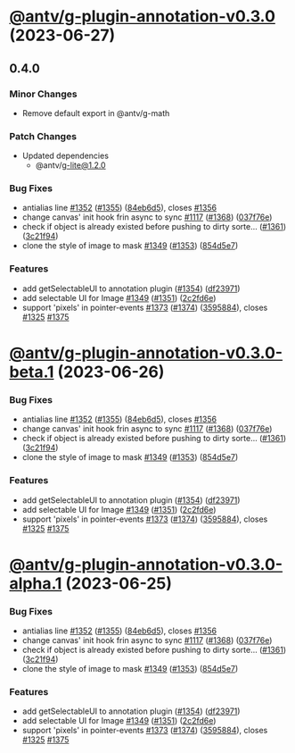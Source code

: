 # [@antv/g-plugin-annotation-v0.3.0](https://github.com/antvis/g/compare/@antv/g-plugin-annotation@0.2.57...@antv/g-plugin-annotation@0.3.0) (2023-06-27)

## 0.4.0

### Minor Changes

-   Remove default export in @antv/g-math

### Patch Changes

-   Updated dependencies
    -   @antv/g-lite@1.2.0

### Bug Fixes

-   antialias line [#1352](https://github.com/antvis/g/issues/1352) ([#1355](https://github.com/antvis/g/issues/1355)) ([84eb6d5](https://github.com/antvis/g/commit/84eb6d5c5c99b152a0a5b865c4f76bc3cf59e8e0)), closes [#1356](https://github.com/antvis/g/issues/1356)
-   change canvas' init hook frin async to sync [#1117](https://github.com/antvis/g/issues/1117) ([#1368](https://github.com/antvis/g/issues/1368)) ([037f76e](https://github.com/antvis/g/commit/037f76e73dfcd47843fcda2e2151139c65ac2934))
-   check if object is already existed before pushing to dirty sorte… ([#1361](https://github.com/antvis/g/issues/1361)) ([3c21f94](https://github.com/antvis/g/commit/3c21f945fb73db796bcbc115f2931e5e09b1dbb8))
-   clone the style of image to mask [#1349](https://github.com/antvis/g/issues/1349) ([#1353](https://github.com/antvis/g/issues/1353)) ([854d5e7](https://github.com/antvis/g/commit/854d5e7a73b869c00c1f8c60257d2c62a038cf20))

### Features

-   add getSelectableUI to annotation plugin ([#1354](https://github.com/antvis/g/issues/1354)) ([df23971](https://github.com/antvis/g/commit/df239716af0cb58d845547b89bebaa9b4817a5c2))
-   add selectable UI for Image [#1349](https://github.com/antvis/g/issues/1349) ([#1351](https://github.com/antvis/g/issues/1351)) ([2c2fd6e](https://github.com/antvis/g/commit/2c2fd6e45c21ce5aba12b546571e89be0cf8c848))
-   support 'pixels' in pointer-events [#1373](https://github.com/antvis/g/issues/1373) ([#1374](https://github.com/antvis/g/issues/1374)) ([3595884](https://github.com/antvis/g/commit/35958840b44ee58a157f90043530b3fc34686c18)), closes [#1325](https://github.com/antvis/g/issues/1325) [#1375](https://github.com/antvis/g/issues/1375)

# [@antv/g-plugin-annotation-v0.3.0-beta.1](https://github.com/antvis/g/compare/@antv/g-plugin-annotation@0.2.57...@antv/g-plugin-annotation@0.3.0-beta.1) (2023-06-26)

### Bug Fixes

-   antialias line [#1352](https://github.com/antvis/g/issues/1352) ([#1355](https://github.com/antvis/g/issues/1355)) ([84eb6d5](https://github.com/antvis/g/commit/84eb6d5c5c99b152a0a5b865c4f76bc3cf59e8e0)), closes [#1356](https://github.com/antvis/g/issues/1356)
-   change canvas' init hook frin async to sync [#1117](https://github.com/antvis/g/issues/1117) ([#1368](https://github.com/antvis/g/issues/1368)) ([037f76e](https://github.com/antvis/g/commit/037f76e73dfcd47843fcda2e2151139c65ac2934))
-   check if object is already existed before pushing to dirty sorte… ([#1361](https://github.com/antvis/g/issues/1361)) ([3c21f94](https://github.com/antvis/g/commit/3c21f945fb73db796bcbc115f2931e5e09b1dbb8))
-   clone the style of image to mask [#1349](https://github.com/antvis/g/issues/1349) ([#1353](https://github.com/antvis/g/issues/1353)) ([854d5e7](https://github.com/antvis/g/commit/854d5e7a73b869c00c1f8c60257d2c62a038cf20))

### Features

-   add getSelectableUI to annotation plugin ([#1354](https://github.com/antvis/g/issues/1354)) ([df23971](https://github.com/antvis/g/commit/df239716af0cb58d845547b89bebaa9b4817a5c2))
-   add selectable UI for Image [#1349](https://github.com/antvis/g/issues/1349) ([#1351](https://github.com/antvis/g/issues/1351)) ([2c2fd6e](https://github.com/antvis/g/commit/2c2fd6e45c21ce5aba12b546571e89be0cf8c848))
-   support 'pixels' in pointer-events [#1373](https://github.com/antvis/g/issues/1373) ([#1374](https://github.com/antvis/g/issues/1374)) ([3595884](https://github.com/antvis/g/commit/35958840b44ee58a157f90043530b3fc34686c18)), closes [#1325](https://github.com/antvis/g/issues/1325) [#1375](https://github.com/antvis/g/issues/1375)

# [@antv/g-plugin-annotation-v0.3.0-alpha.1](https://github.com/antvis/g/compare/@antv/g-plugin-annotation@0.2.57...@antv/g-plugin-annotation@0.3.0-alpha.1) (2023-06-25)

### Bug Fixes

-   antialias line [#1352](https://github.com/antvis/g/issues/1352) ([#1355](https://github.com/antvis/g/issues/1355)) ([84eb6d5](https://github.com/antvis/g/commit/84eb6d5c5c99b152a0a5b865c4f76bc3cf59e8e0)), closes [#1356](https://github.com/antvis/g/issues/1356)
-   change canvas' init hook frin async to sync [#1117](https://github.com/antvis/g/issues/1117) ([#1368](https://github.com/antvis/g/issues/1368)) ([037f76e](https://github.com/antvis/g/commit/037f76e73dfcd47843fcda2e2151139c65ac2934))
-   check if object is already existed before pushing to dirty sorte… ([#1361](https://github.com/antvis/g/issues/1361)) ([3c21f94](https://github.com/antvis/g/commit/3c21f945fb73db796bcbc115f2931e5e09b1dbb8))
-   clone the style of image to mask [#1349](https://github.com/antvis/g/issues/1349) ([#1353](https://github.com/antvis/g/issues/1353)) ([854d5e7](https://github.com/antvis/g/commit/854d5e7a73b869c00c1f8c60257d2c62a038cf20))

### Features

-   add getSelectableUI to annotation plugin ([#1354](https://github.com/antvis/g/issues/1354)) ([df23971](https://github.com/antvis/g/commit/df239716af0cb58d845547b89bebaa9b4817a5c2))
-   add selectable UI for Image [#1349](https://github.com/antvis/g/issues/1349) ([#1351](https://github.com/antvis/g/issues/1351)) ([2c2fd6e](https://github.com/antvis/g/commit/2c2fd6e45c21ce5aba12b546571e89be0cf8c848))
-   support 'pixels' in pointer-events [#1373](https://github.com/antvis/g/issues/1373) ([#1374](https://github.com/antvis/g/issues/1374)) ([3595884](https://github.com/antvis/g/commit/35958840b44ee58a157f90043530b3fc34686c18)), closes [#1325](https://github.com/antvis/g/issues/1325) [#1375](https://github.com/antvis/g/issues/1375)
